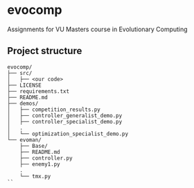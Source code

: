 # evocomp
Assignments for VU Masters course in Evolutionary Computing 

## Project structure

```
evocomp/
├── src/
│   ├── <our code>
├── LICENSE
├── requirements.txt
├── README.md
├── demos/
│   ├── competition_results.py
│   ├── controller_generalist_demo.py
│   ├── controller_specialist_demo.py
│   .
│   └── optimization_specialist_demo.py
└── evoman/
    ├── Base/
    ├── README.md
    ├── controller.py
    ├── enemy1.py
    .
    └── tmx.py
``
